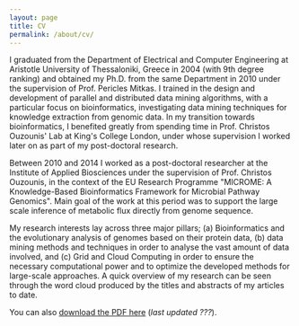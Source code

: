 ```yaml
---
layout: page
title: CV
permalink: /about/cv/
---
```


I graduated from the Department of Electrical and Computer Engineering at Aristotle University of Thessaloniki, Greece in 2004 (with 9th degree ranking) and obtained my Ph.D. from the same Department in 2010 under the supervision of Prof. Pericles Mitkas. I trained in the design and development of parallel and distributed data mining algorithms, with a particular focus on bioinformatics, investigating data mining techniques for knowledge extraction from genomic data. In my transition towards bioinformatics, I benefited greatly from spending time in Prof. Christos Ouzounis' Lab at King's College London, under whose supervision I worked later on as part of my post-doctoral research.


Between 2010 and 2014 I worked as a post-doctoral researcher at the Institute of Applied Biosciences under the supervision of Prof. Christos Ouzounis, in the context of the EU Research Programme "MICROME: A Knowledge-Based Bioinformatics Framework for Microbial Pathway Genomics". Main goal of the work at this period was to support the large scale inference of metabolic flux directly from genome sequence.

My research interests lay across three major pillars; (a) Bioinformatics and the evolutionary analysis of genomes based on their protein data, (b) data mining methods and techniques in order to analyse the vast amount of data involved, and (c) Grid and Cloud Computing in order to ensure the necessary computational power and to optimize the developed methods for large-scale approaches. A quick overview of my research can be seen through the word cloud produced by the titles and abstracts of my articles to date.

You can also [download the PDF here](/files/cv.pdf) (_last updated ???_).
